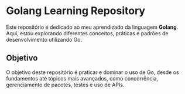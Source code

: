 # Golang Learning Repository

Este repositório é dedicado ao meu aprendizado da linguagem **Golang**. Aqui, estou explorando diferentes conceitos, práticas e padrões de desenvolvimento utilizando Go.

## Objetivo
O objetivo deste repositório é praticar e dominar o uso de Go, desde os fundamentos até tópicos mais avançados, como concorrência, gerenciamento de pacotes, testes e uso de APIs.
